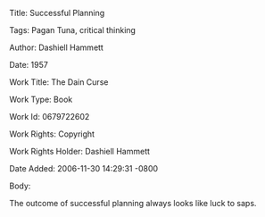 Title:  Successful Planning

Tags:   Pagan Tuna, critical thinking

Author: Dashiell Hammett

Date:   1957

Work Title: The Dain Curse

Work Type: Book

Work Id: 0679722602

Work Rights: Copyright

Work Rights Holder: Dashiell Hammett

Date Added: 2006-11-30 14:29:31 -0800

Body: 

The outcome of successful planning always looks like luck to saps.


